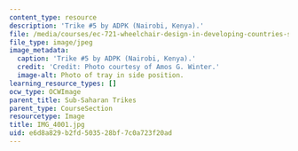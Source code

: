 ```yaml
---
content_type: resource
description: 'Trike #5 by ADPK (Nairobi, Kenya).'
file: /media/courses/ec-721-wheelchair-design-in-developing-countries-spring-2009/e6d8a829b2fd503528bf7c0a723f20ad_IMG_4001.jpg
file_type: image/jpeg
image_metadata:
  caption: 'Trike #5 by ADPK (Nairobi, Kenya).'
  credit: 'Credit: Photo courtesy of Amos G. Winter.'
  image-alt: Photo of tray in side position.
learning_resource_types: []
ocw_type: OCWImage
parent_title: Sub-Saharan Trikes
parent_type: CourseSection
resourcetype: Image
title: IMG_4001.jpg
uid: e6d8a829-b2fd-5035-28bf-7c0a723f20ad
---
```

